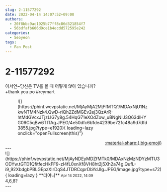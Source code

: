 ```yaml
---
slug: 2-11577292
date: 2022-04-14 14:07:52+09:00
authors:
  - 20f8bbc9ac1925b77ff8c86d321854f7
  - 56bdfafb606d9ce1b4ecdd572595e242
categories:
  - Seoyeon
tags:
  - Fan Post
---
```


# 2-11577292

<div class="post-container" markdown="1">
<div class="content-container md-sidebar__scrollwrap" markdown="1">

이서연~당신은 TV를 볼 때 어떻게 앉아 있습니까? <br>+thank you po \#reymart
<figure markdown="1">
![](https://phinf.wevpstatic.net/MjAyMjA2MjFfMTQ1/MDAxNjU1NzkwNTM4Nzk4.QwD-riQh2ZdMGEv2ej3QzArR-htMdGVcxJTjzLIG7y8g.54HqG71eXOdZow_uBNgNIJ3Q63dlHYG06C5qBw6TITAg.JPEG/4e50dfc6b1de4239be721c48a9d7dfd3855.jpg?type=e1920){ loading=lazy onclick="openFullscreen(this)"}
</figure>


</div>
</div>

<div style="text-align: right;" markdown="1">
<a href="https://weverse.io/fromis9/fanpost/2-11577292" style="text-align: right;">:material-share:{.big-emoji}</a>
</div>
---

<div class="comments-container md-sidebar__scrollwrap" markdown="1">
<div class="comment" markdown="1">
<div class='id-container' markdown="1">
![](https://phinf.wevpstatic.net/MjAyNDEyMDZfMTk0/MDAxNzMzNDYzMTU3ODYw.tGTD1QfitfecHkFF9-zI4fL0xnXf8VH8ht2j5Xh2a74g.QufL-i9_92XbdgbPBLGEpzXIrDqS4JTDRCqprDbYdJIg.JPEG/image.jpg?type=s72){ loading=lazy }
**<span class="artist">더여니</span>** <small>Apr 14 2022, 14:09</small><br>
</div>
<div class='comment-body' markdown="1">
4,6,8?
</div>
</div>
</div>
---
